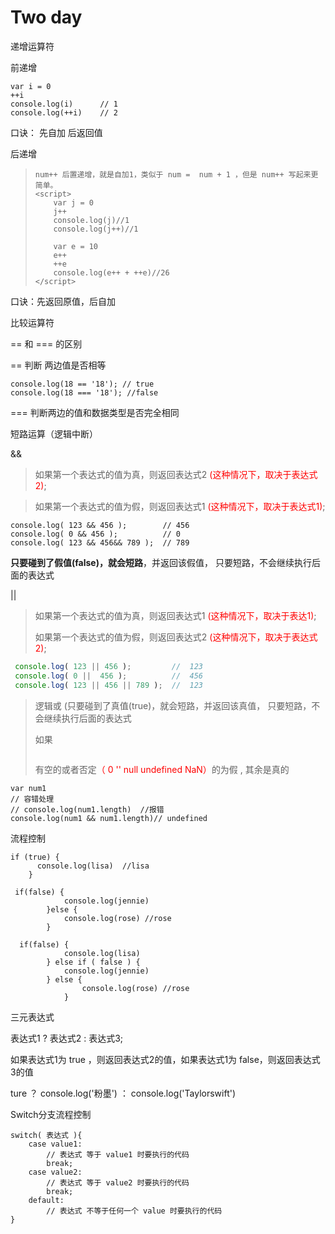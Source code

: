 # Two day





递增运算符

前递增 

```
var i = 0
++i
console.log(i)		// 1
console.log(++i) 	// 2
```

口诀： 先自加 后返回值

后递增

> ```
> num++ 后置递增，就是自加1，类似于 num =  num + 1 ，但是 num++ 写起来更简单。
> <script>
>     var j = 0
>     j++
>     console.log(j)//1
>     console.log(j++)//1
>     
>     var e = 10
>     e++
>     ++e
>     console.log(e++ + ++e)//26
> </script>
> ```

口诀：先返回原值，后自加



比较运算符 

== 和 === 的区别

==	判断 两边值是否相等

```
console.log(18 == '18'); // true
console.log(18 === '18'); //false
```

=== 判断两边的值和数据类型是否完全相同



短路运算（逻辑中断）

&&

> 如果第一个表达式的值为真，则返回表达式2 <span style="color:red">  (这种情况下，取决于表达式2)</span>;

> 如果第一个表达式的值为假，则返回表达式1 <span style="color:red"> (这种情况下，取决于表达式1)</span>;

```
console.log( 123 && 456 );        // 456
console.log( 0 && 456 );          // 0
console.log( 123 && 456&& 789 );  // 789
```

**只要碰到了假值(false)，就会短路**，并返回该假值， 只要短路，不会继续执行后面的表达式

||

> 如果第一个表达式的值为真，则返回表达式1 <span style="color:red">  (这种情况下，取决于表达1)</span>;
>
> 如果第一个表达式的值为假，则返回表达式2 <span style="color:red"> (这种情况下，取决于表达式2)</span>;

```js
 console.log( 123 || 456 );         //  123
 console.log( 0 ||  456 );          //  456
 console.log( 123 || 456 || 789 );  //  123
```

> 逻辑或  (只要碰到了真值(true)，就会短路，并返回该真值， 只要短路，不会继续执行后面的表达式
>
> 如果
>
> ```
> 
> ```
>
> 有空的或者否定<span style="color:red;">（ 0  ''  null undefined  NaN）</span>的为假 ,  其余是真的 

```
var num1
// 容错处理
// console.log(num1.length)  //报错
console.log(num1 && num1.length)// undefined
```



流程控制

```
if (true) {
      console.log(lisa)  //lisa
    }
    
 if(false) {
            console.log(jennie)
        }else {
            console.log(rose) //rose
        }
    
  if(false) {
            console.log(lisa)
        } else if ( false ) {
            console.log(jennie)
        } else {
                console.log(rose) //rose
            }
```

三元表达式

表达式1 ? 表达式2 : 表达式3; 

如果表达式1为 true ，则返回表达式2的值，如果表达式1为 false，则返回表达式3的值

ture ？ console.log('粉墨')  ： console.log('Taylorswift')



Switch分支流程控制

```
switch( 表达式 ){ 
    case value1:
        // 表达式 等于 value1 时要执行的代码
        break;
    case value2:
        // 表达式 等于 value2 时要执行的代码
        break;
    default:
        // 表达式 不等于任何一个 value 时要执行的代码
}
```

